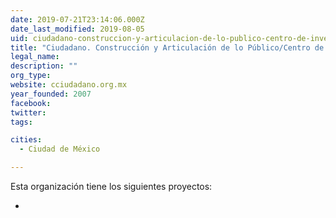 ```yaml
---
date: 2019-07-21T23:14:06.000Z
date_last_modified: 2019-08-05
uid: ciudadano-construccion-y-articulacion-de-lo-publico-centro-de-investigaciones-y-estudios-en-antropologia-social-ciesas
title: "Ciudadano. Construcción y Articulación de lo Público/Centro de Investigaciones y Estudios en Antropología Social (CIESAS)"
legal_name: 
description: ""
org_type: 
website: cciudadano.org.mx
year_founded: 2007
facebook: 
twitter: 
tags:

cities: 
  - Ciudad de México

---
```


Esta organización tiene los siguientes proyectos:

- [](/proyectos/plataforma-pro-municipio)
